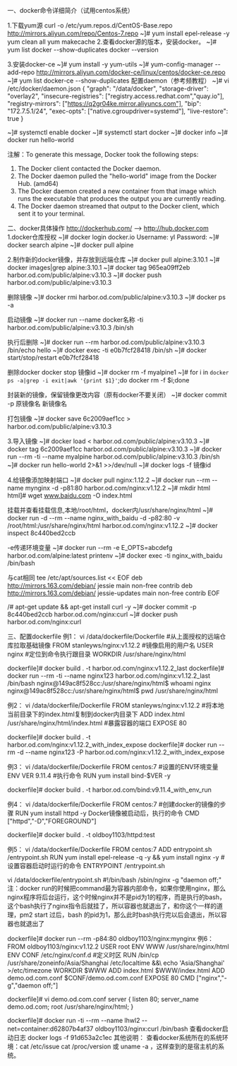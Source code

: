 一、docker命令详细简介（试用centos系统）

1.下载yum源
curl -o /etc/yum.repos.d/CentOS-Base.repo http://mirrors.aliyun.com/repo/Centos-7.repo
~]# yum install epel-release -y
yum clean all
yum makecache
2.查看docker源的版本，安装docker。
~]# yum list docker --show-duplicates
docker --version

3.安装docker-ce
~]# yum install -y yum-utils
~]# yum-config-manager --add-repo http://mirrors.aliyun.com/docker-ce/linux/centos/docker-ce.repo
~]# yum list docker-ce --show-duplicates
配置daemon（参考频教程）
~]# vi /etc/docker/daemon.json
{
  "graph": "/data/docker",
  "storage-driver": "overlay2",
  "insecure-registries": ["registry.access.redhat.com","quay.io"],
  "registry-mirrors": ["https://q2gr04ke.mirror.aliyuncs.com"],
  "bip": "172.7.5.1/24",
  "exec-opts": ["native.cgroupdriver=systemd"],
  "live-restore": true
}

~]# systemctl enable docker
~]# systemctl start docker
~]# docker info
~]# docker run hello-world

注解：To generate this message, Docker took the following steps:
 1. The Docker client contacted the Docker daemon.
 2. The Docker daemon pulled the "hello-world" image from the Docker Hub.
    (amd64)
 3. The Docker daemon created a new container from that image which runs the
    executable that produces the output you are currently reading.
 4. The Docker daemon streamed that output to the Docker client, which sent it
    to your terminal.
    
二、docker具体操作
http://dockerhub.com/  --> http://hub.docker.com
1.docker仓库授权
~]# docker login docker.io
Username: yl
Password:
~]# docker search alpine
~]# docker pull alpine

2.制作新的docker镜像，并存放到远端仓库
~]# docker pull alpine:3.10.1
~]# docker images|grep alpine:3.10.1
~]# docker tag 965ea09ff2eb harbor.od.com/public/alpine:v3.10.3
~]# docker push harbor.od.com/public/alpine:v3.10.3

删除镜像
~]# docker rmi harbor.od.com/public/alpine:v3.10.3
~]# docker ps -a

启动镜像
~]# docker run --name docker名称 -ti harbor.od.com/public/alpine:v3.10.3 /bin/sh

执行后删除
~]# docker run --rm harbor.od.com/public/alpine:v3.10.3 /bin/echo hello
~]# docker exec -ti e0b7fcf28418 /bin/sh
~]# docker start/stop/restart e0b7fcf28418

删除docker
docker stop 镜像id
~]# docker rm -f myalpine1
~]# for i in `docker ps -a|grep -i exit|awk '{print $1}'`;do docker rm -f $i;done

封装新的镜像，保留镜像更改内容（原有docker不要关闭）
~]# docker commit -p  原镜像名  新镜像名

打包镜像
~]# docker save 6c2009aef1cc > harbor.od.com/public/alpine:v3.10.3

3.导入镜像
~]# docker load < harbor.od.com/public/alpine:v3.10.3
~]# docker tag 6c2009aef1cc harbor.od.com/public/alpine:v3.10.3
~]# docker run --rm -ti --name myalpine harbor.od.com/public/alpine:v3.10.3 /bin/sh
~]# docker run hello-world 2>&1 >>/dev/null
~]# docker logs -f 镜像id

4.给镜像添加映射端口
~]# docker pull nginx:1.12.2
~]# docker run --rm --name mynginx -d -p81:80 harbor.od.com/nginx:v1.12.2
~]# mkdir html
html]# wget www.baidu.com -O index.html

挂载并查看挂载信息,本地/root/html，docker内/usr/share/nginx/html
~]# docker run -d --rm --name nginx_with_baidu -d -p82:80 -v /root/html:/usr/share/nginx/html harbor.od.com/nginx:v1.12.2
~]# docker inspect 8c440bed2ccb

-e传递环境变量
~]# docker run --rm -e E_OPTS=abcdefg  harbor.od.com/alpine:latest printenv
~]# docker exec -ti nginx_with_baidu /bin/bash

与cat相同
tee /etc/apt/sources.list << EOF
deb http://mirrors.163.com/debian/ jessie main non-free contrib
deb http://mirrors.163.com/debian/ jessie-updates main non-free contrib
EOF

/# apt-get update && apt-get install curl -y
~]# docker commit -p 8c440bed2ccb harbor.od.com/nginx:curl
~]# docker push harbor.od.com/nginx:curl

三、配置dockerfile
例1：
vi /data/dockerfile/Dockerfile
#从上面授权的远端仓库拉取基础镜像
FROM stanleyws/nginx:v1.12.2
#镜像启用的用户名
USER nginx
#定位到命令执行跟目录
WORKDIR /usr/share/nginx/html

dockerfile]# docker build . -t harbor.od.com/nginx:v1.12.2_last
dockerfile]# docker run --rm -ti --name nginx123 harbor.od.com/nginx:v1.12.2_last /bin/bash
nginx@149ac8f528cc:/usr/share/nginx/html$ whoami
nginx
nginx@149ac8f528cc:/usr/share/nginx/html$ pwd
/usr/share/nginx/html

例2：
vi /data/dockerfile/Dockerfile
FROM stanleyws/nginx:v1.12.2
#将本地当前目录下的index.html复制到docker内目录下
ADD index.html /usr/share/nginx/html/index.html
#暴露容器的端口
EXPOSE 80

dockerfile]# docker build . -t harbor.od.com/nginx:v1.12.2_with_index_expose
dockerfile]# docker run --rm -d --name nginx123 -P harbor.od.com/nginx:v1.12.2_with_index_expose

例3：
vi /data/dockerfile/Dockerfile
FROM centos:7
#设置的ENV环境变量
ENV VER 9.11.4
#执行命令
RUN yum install bind-$VER -y

dockerfile]# docker build . -t harbor.od.com/bind:v9.11.4_with_env_run

例4：
vi /data/dockerfile/Dockerfile
FROM centos:7
#创建docker的镜像的步骤
RUN yum install httpd -y
Docker镜像被启动后，执行的命令
CMD ["httpd","-D","FOREGROUND"]

dockerfile]# docker build . -t oldboy1103/httpd:test

例5：
vi /data/dockerfile/Dockerfile
FROM centos:7
ADD entrypoint.sh /entrypoint.sh
RUN yum install epel-release -q -y && yum install nginx -y
#设置容器启动时运行的命令
ENTRYPOINT /entrypoint.sh

vi /data/dockerfile/entrypoint.sh
#!/bin/bash
/sbin/nginx -g "daemon off;"
注：docker run的时候把command最为容器内部命令，如果你使用nginx，那么nginx程序将后台运行，这个时候nginx并不是pid为1的程序，而是执行的bash，这个bash执行了nginx指令后就挂了，所以容器也就退出了，和你这个一样的道理，pm2 start 过后，bash 的pid为1，那么此时bash执行完以后会退出，所以容器也就退出了

dockerfile]# docker run --rm -p84:80 oldboy1103/nginx:mynginx
例6：
FROM oldboy1103/nginx:v1.12.2
USER root
ENV WWW /usr/share/nginx/html
ENV CONF /etc/nginx/conf.d
#定义时区
RUN /bin/cp /usr/share/zoneinfo/Asia/Shanghai /etc/localtime &&\ 
    echo 'Asia/Shanghai' >/etc/timezone
WORKDIR $WWW
ADD index.html $WWW/index.html
ADD demo.od.com.conf $CONF/demo.od.com.conf
EXPOSE 80
CMD ["nginx","-g","daemon off;"]

dockerfile]# vi demo.od.com.conf
server {
   listen 80;
   server_name demo.od.com;
   root /usr/share/nginx/html;
}

dockerfile]# docker run -ti --rm --name lhwl2 --net=container:d62807b4af37 oldboy1103/nginx:curl /bin/bash
查看docker启动日志
docker logs -f 91d653a2c1ec
其他说明：
查看docker系统所在的系统环境：cat /etc/issue
cat /proc/version 或 uname -a ，这样查到的是宿主机的系统。 

